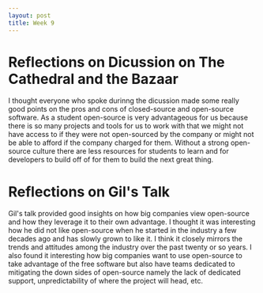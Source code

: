 ```yaml
---
layout: post
title: Week 9
---
```


# Reflections on Dicussion on The Cathedral and the Bazaar
I thought everyone who spoke durinng the dicussion made some really good points on the pros and cons of closed-source and open-source software.
As a student open-source is very advantageous for us because there is so many projects and tools for us to work with that we might not have access
to if they were not open-sourced by the company or might not be able to afford if the company charged for them. Without a strong open-source culture
there are less resources for students to learn and for developers to build off of for them to build the next great thing. 

# Reflections on Gil's Talk
Gil's talk provided good insights on how big companies view open-source and how they leverage it to their own advantage. I thought it was interesting
how he did not like open-source when he started in the industry a few decades ago and has slowly grown to like it. I think it closely mirrors the trends
and attitudes among the industry over the past twenty or so years. I also found it interesting how big companies want to use open-source to take advantage
of the free software but also have teams dedicated to mitigating the down sides of open-source namely the lack of dedicated support, unpredictability of where
the project will head, etc. 
